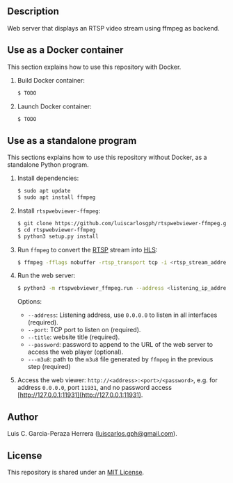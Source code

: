 Description
-----------

Web server that displays an RTSP video stream using ffmpeg as backend.

Use as a Docker container
-------------------------

This section explains how to use this repository with Docker.

1. Build Docker container: 

   ```bash
   $ TODO
   ```

2. Launch Docker container:

   ```bash
   $ TODO
   ```
   
Use as a standalone program
---------------------------

This sections explains how to use this repository without Docker, as a standalone Python program.

1. Install dependencies:
   ```bash
   $ sudo apt update
   $ sudo apt install ffmpeg
   ```
   
2. Install `rtspwebviewer-ffmpeg`:
   ```bash
   $ git clone https://github.com/luiscarlosgph/rtspwebviewer-ffmpeg.git
   $ cd rtspwebviewer-ffmpeg
   $ python3 setup.py install
   ```

2. Run `ffmpeg` to convert the [RTSP](https://en.wikipedia.org/wiki/Real_Time_Streaming_Protocol) stream into  [HLS](https://en.wikipedia.org/wiki/HTTP_Live_Streaming):
   ```bash
   $ ffmpeg -fflags nobuffer -rtsp_transport tcp -i <rtsp_stream_address> -c copy -hls_time 2 -hls_wrap 10 <path_to_m3u8_file>
   ```

3. Run the web server:
   ```bash
   $ python3 -m rtspwebviewer_ffmpeg.run --address <listening_ip_address> --port <port> --title <web_title> --password <password> --m3u8 <path_to_m3u8_file>
   ```

   Options:
      * `--address`: Listening address, use `0.0.0.0` to listen in all interfaces (required).
      * `--port`: TCP port to listen on (required).
      * `--title`: website title (required).
      * `--password`: password to append to the URL of the web server to access the web player (optional).
      * `---m3u8`: path to the `m3u8` file generated by `ffmpeg` in the previous step (required)

4. Access the web viewer: `http://<address>:<port>/<password>`, e.g. for address `0.0.0.0`, port `11931`, and no password access [http://127.0.0.1:11931](http://127.0.0.1:11931).


Author
------

Luis C. Garcia-Peraza Herrera (luiscarlos.gph@gmail.com).


License
-------

This repository is shared under an [MIT License](https://github.com/luiscarlosgph/rtspwebviewer-ffmpeg/blob/main/LICENSE).
